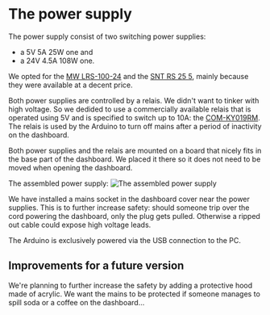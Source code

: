 # The power supply

The power supply consist of two switching power supplies:
- a 5V 5A 25W one and
- a 24V 4.5A 108W one.

We opted for the [MW LRS-100-24](https://www.meanwell.com/productPdf.aspx?i=411) and the [SNT RS 25 5](https://www.meanwell.com/productPdf.aspx?i=392), mainly because they were available at a decent price.

Both power supplies are controlled by a relais. We didn't want to tinker with high voltage. So we dedided to use a commercially available relais that is operated using 5V and is specified to switch up to 10A: the [COM-KY019RM](https://joy-it.net/en/products/COM-KY019RM). The relais is used by the Arduino to turn off mains after a period of inactivity on the dashboard.

Both power supplies and the relais are mounted on a board that nicely fits in the base part of the dashboard. We placed it there so it does not need to be moved when opening the dashboard.

The assembled power supply:
![The assembled power supply](images/sps_assembled.png)

We have installed a mains socket in the dashboard cover near the power supplies. This is to further increase safety: should someone trip over the cord powering the dashboard, only the plug gets pulled. Otherwise a ripped out cable could expose high voltage leads.

The Arduino is exclusively powered via the USB connection to the PC.

## Improvements for a future version
We're planning to further increase the safety by adding a protective hood made of acrylic. We want the mains to be protected if someone manages to spill soda or a coffee on the dashboard...



